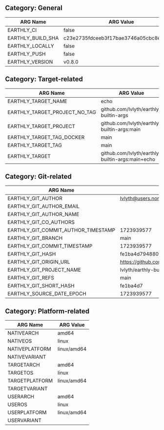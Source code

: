 ## Category: General
| ARG Name | ARG Value |
|----------|-----------|
| EARTHLY_CI | false |
| EARTHLY_BUILD_SHA | c23e2735fdceeb3f17bae3746a05cbc8e98fafe3 |
| EARTHLY_LOCALLY | false |
| EARTHLY_PUSH | false |
| EARTHLY_VERSION | v0.8.0 |
## Category: Target-related
| ARG Name | ARG Value |
|----------|-----------|
| EARTHLY_TARGET_NAME | echo |
| EARTHLY_TARGET_PROJECT_NO_TAG | github.com/Ivlyth/earthly-builtin-args |
| EARTHLY_TARGET_PROJECT | github.com/Ivlyth/earthly-builtin-args:main |
| EARTHLY_TARGET_TAG_DOCKER | main |
| EARTHLY_TARGET_TAG | main |
| EARTHLY_TARGET | github.com/Ivlyth/earthly-builtin-args:main+echo |
## Category: Git-related
| ARG Name | ARG Value |
|----------|-----------|
| EARTHLY_GIT_AUTHOR | Ivlyth@users.noreply.github.com |
| EARTHLY_GIT_AUTHOR_EMAIL |  |
| EARTHLY_GIT_AUTHOR_NAME |  |
| EARTHLY_GIT_CO_AUTHORS |  |
| EARTHLY_GIT_COMMIT_AUTHOR_TIMESTAMP | 1723939577 |
| EARTHLY_GIT_BRANCH | main |
| EARTHLY_GIT_COMMIT_TIMESTAMP | 1723939577 |
| EARTHLY_GIT_HASH | fe1ba4d794880f99011f1fa99d7bc31773575569 |
| EARTHLY_GIT_ORIGIN_URL | https://github.com/Ivlyth/earthly-builtin-args |
| EARTHLY_GIT_PROJECT_NAME | Ivlyth/earthly-builtin-args |
| EARTHLY_GIT_REFS | main |
| EARTHLY_GIT_SHORT_HASH | fe1ba4d7 |
| EARTHLY_SOURCE_DATE_EPOCH | 1723939577 |
## Category: Platform-related
| ARG Name | ARG Value |
|----------|-----------|
| NATIVEARCH | amd64 |
| NATIVEOS | linux |
| NATIVEPLATFORM | linux/amd64 |
| NATIVEVARIANT |  |
| TARGETARCH | amd64 |
| TARGETOS | linux |
| TARGETPLATFORM | linux/amd64 |
| TARGETVARIANT |  |
| USERARCH | amd64 |
| USEROS | linux |
| USERPLATFORM | linux/amd64 |
| USERVARIANT |  |
